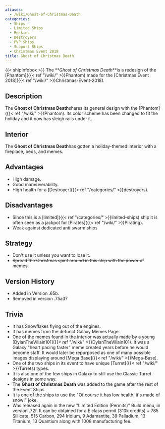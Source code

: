 ```yaml
---
aliases:
  - /wiki/Ghost-of-Christmas-Death
categories:
  - Ships
  - Limited Ships
  - Reskins
  - Destroyers
  - PVP Ships
  - Support Ships
  - Christmas Event 2018
title: Ghost of Christmas Death
---
```


{{< shipInfobox >}} The **_Ghost of Christmas Death_**is a redesign of the [Phantom]({{< ref "/wiki/" >}}Phantom) made for the [Christmas Event 2018]({{< ref "/wiki/" >}}Christmas-Event-2018).

## Description

The **Ghost of Christmas Death**shares its general design with the [Phantom]({{< ref "/wiki/" >}}Phantom). Its color scheme has been changed to fit the holiday and it now has sleigh rails under it.

## Interior

The **Ghost of Christmas Death**has gotten a holiday-themed interior with a fireplace, beds, and memes.

## Advantages

- High damage.
- Good maneuverability.
- High health for a [Destroyer]({{< ref "/categories/" >}}destroyers).

## Disadvantages

- Since this is a [limited]({{< ref "/categories/" >}}limited-ships) ship it is often seen as a jackpot for [Pirates]({{< ref "/wiki/" >}}Pirating).
- Weak against dedicated anti swarm ships

## Strategy

- Don't use it unless you want to lose it.
- <s>Spread the Christmas spirit around in this ship with the power of memes.</s>

## Version History

- Added in Version .65b.
- Removed in version .75a37

## Trivia

- It has Snowflakes flying out of the engines.
- It has memes from the defunct Galaxy Memes Page.
- One of the memes found in the interior was actually made by a young [DylanTheVillain101]({{< ref "/wiki/" >}}DylanTheVillain101). It was a Galaxy "heart pacing faster" meme created years before he would become staff. It would later be repurposed as one of many possible images displaying around [Mega Base]({{< ref "/wiki/" >}}Mega-Base).
- One of the two ships in its event to have unique [Turret]({{< ref "/wiki/" >}}Turrets) types.
- It is also one of the few ships in Galaxy to still use the Classic Turret designs in some way.
- The **Ghost of Christmas Death** was added to the game after the rest of the Event Ships.
- It is one of the ships to use the "Of course it has low health, it's made of snow!" joke.
- Was released again in the new "Limited Edition (Permits)" Build menu, in version .72f. It can be obtained for a E class permit (310k credits) + 785 Sillicate, 515 Carbon, 294 Iridium, 9 Adamantite, 39 Palladium, 13 Titanium, 13 Quantium along with 1008 manufacturing fee.
